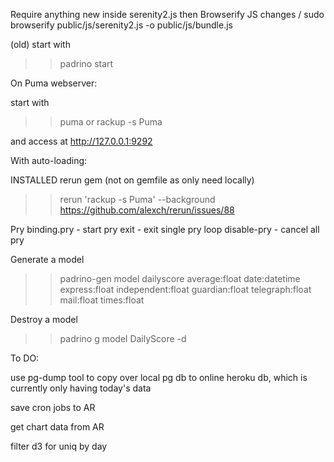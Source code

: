 Require anything new inside serenity2.js then Browserify JS changes /
	sudo browserify public/js/serenity2.js -o public/js/bundle.js

(old)
start with 
>> padrino start


On Puma webserver:

start with 

>> puma
or
>> rackup -s Puma

and access at http://127.0.0.1:9292

With auto-loading:

INSTALLED rerun gem (not on gemfile as only need locally)

>> rerun 'rackup -s Puma' --background
https://github.com/alexch/rerun/issues/88

Pry
binding.pry - start pry
exit - exit single pry loop
disable-pry - cancel all pry 

Generate a model
>> padrino-gen model dailyscore average:float date:datetime express:float independent:float guardian:float telegraph:float mail:float times:float

Destroy a model
>> padrino g model DailyScore -d

To DO:

use pg-dump tool to copy over local pg db to online heroku db, which is currently only having today's data

save cron jobs to AR

get chart data from AR

filter d3 for uniq by day

